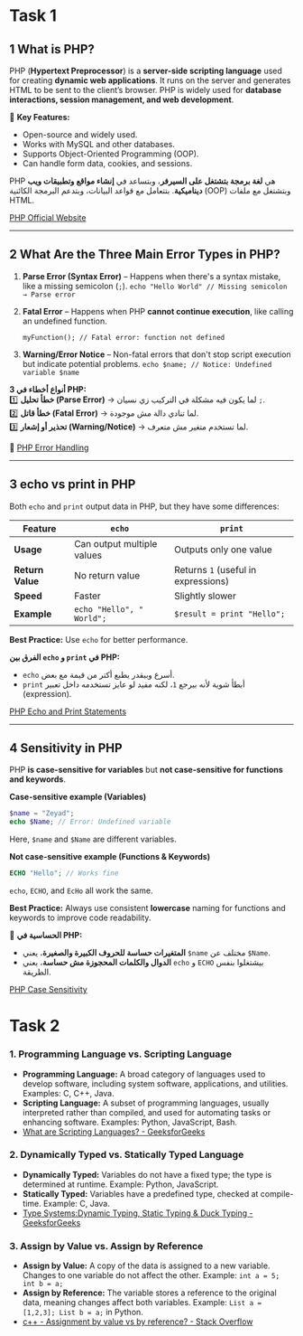 # **Task 1**
## **1️ What is PHP?**

PHP (**Hypertext Preprocessor**) is a **server-side scripting language** used for creating **dynamic web applications**. It runs on the server and generates HTML to be sent to the client’s browser. PHP is widely used for **database interactions, session management, and web development**.

🔹 **Key Features:**

- Open-source and widely used.
- Works with MySQL and other databases.
- Supports Object-Oriented Programming (OOP).
- Can handle form data, cookies, and sessions.


PHP هي **لغة برمجة بتشتغل على السيرفر**، وبتساعد في **إنشاء مواقع وتطبيقات ويب ديناميكية**. بتتعامل مع قواعد البيانات، وبتدعم البرمجة الكائنية (OOP) وبتشتغل مع ملفات HTML.


 [PHP Official Website](https://www.php.net/)

---

## **2️ What Are the Three Main Error Types in PHP?**

1. **Parse Error (Syntax Error)** – Happens when there's a syntax mistake, like a missing semicolon (`;`).
	``echo "Hello World" // Missing semicolon → Parse error``
        
2. **Fatal Error** – Happens when PHP **cannot continue execution**, like calling an undefined function.

	``myFunction(); // Fatal error: function not defined``
		
3. **Warning/Error Notice** – Non-fatal errors that don't stop script execution but indicate potential problems.
		``echo $name; // Notice: Undefined variable $name``    


 **3 أنواع أخطاء في PHP:**  
1️⃣ **خطأ تحليل (Parse Error)** → لما يكون فيه مشكلة في التركيب زي نسيان `;`.  
2️⃣ **خطأ قاتل (Fatal Error)** → لما تنادي دالة مش موجودة.  
3️⃣ **تحذير أو إشعار (Warning/Notice)** → لما تستخدم متغير مش متعرف.


🔗 [PHP Error Handling](https://www.php.net/manual/en/errorfunc.constants.php)

---

## **3️ echo vs print in PHP**

Both `echo` and `print` output data in PHP, but they have some differences:

|Feature|`echo`|`print`|
|---|---|---|
|**Usage**|Can output multiple values|Outputs only one value|
|**Return Value**|No return value|Returns `1` (useful in expressions)|
|**Speed**|Faster|Slightly slower|
|**Example**|`echo "Hello", " World";`|`$result = print "Hello";`|

 **Best Practice:** Use `echo` for better performance.


 **الفرق بين `echo` و `print` في PHP:**

- `echo` أسرع وبيقدر يطبع أكتر من قيمة مع بعض.
- `print` أبطأ شوية لأنه بيرجع `1`، لكنه مفيد لو عايز تستخدمه داخل تعبير (expression).

[PHP Echo and Print Statements](https://www.w3schools.com/php/php_echo_print.asp)

---

## **4️ Sensitivity in PHP** 

PHP **is case-sensitive for variables** but **not case-sensitive for functions and keywords**.

 **Case-sensitive example (Variables)**
```php
$name = "Zeyad";
echo $Name; // Error: Undefined variable

```

Here, `$name` and `$Name` are different variables.

 **Not case-sensitive example (Functions & Keywords)**
 ```php
 ECHO "Hello"; // Works fine

```

`echo`, `ECHO`, and `EcHo` all work the same.

 **Best Practice:** Always use consistent **lowercase** naming for functions and keywords to improve code readability.


📌 **الحساسية في PHP:**

- **المتغيرات حساسة للحروف الكبيرة والصغيرة**، يعني `$name` مختلف عن `$Name`.
- **الدوال والكلمات المحجوزة مش حساسة**، يعني `echo` و `ECHO` بيشتغلوا بنفس الطريقة.

 [PHP Case Sensitivity](https://www.php.net/manual/en/language.types.string.php)
# **Task 2**

### **1. Programming Language vs. Scripting Language**

- **Programming Language:** A broad category of languages used to develop software, including system software, applications, and utilities. Examples: C, C++, Java.
- **Scripting Language:** A subset of programming languages, usually interpreted rather than compiled, and used for automating tasks or enhancing software. Examples: Python, JavaScript, Bash.
- [What are Scripting Languages? - GeeksforGeeks](https://www.geeksforgeeks.org/what-are-scripting-languages/)

### **2. Dynamically Typed vs. Statically Typed Language**

- **Dynamically Typed:** Variables do not have a fixed type; the type is determined at runtime. Example: Python, JavaScript.
- **Statically Typed:** Variables have a predefined type, checked at compile-time. Example: C, Java.
- [Type Systems:Dynamic Typing, Static Typing & Duck Typing - GeeksforGeeks](https://www.geeksforgeeks.org/type-systemsdynamic-typing-static-typing-duck-typing/)

### **3. Assign by Value vs. Assign by Reference**

- **Assign by Value:** A copy of the data is assigned to a new variable. Changes to one variable do not affect the other. Example: `int a = 5; int b = a;`
- **Assign by Reference:** The variable stores a reference to the original data, meaning changes affect both variables. Example: `List a = [1,2,3]; List b = a;` in Python.
- [c++ - Assignment by value vs by reference? - Stack Overflow](https://stackoverflow.com/questions/61249860/assignment-by-value-vs-by-reference)
